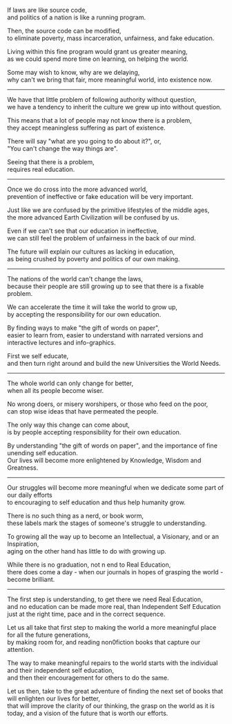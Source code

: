 If laws are like source code,\
and politics of a nation is like a running program.

Then, the source code can be modified,\
to eliminate poverty, mass incarceration, unfairness, and fake education.

Living within this fine program would grant us greater meaning,\
as we could spend more time on learning, on helping the world.

Some may wish to know, why are we delaying,\
why can't we bring that fair, more meaningful world, into existence now.

---

We have that little problem of following authority without question,\
we have a tendency to inherit the culture we grew up into without question.

This means that a lot of people may not know there is a problem,\
they accept meaningless suffering as part of existence.

There will say "what are you going to do about it?", or,\
"You can't change the way things are".

Seeing that there is a problem,\
requires real education.

---

Once we do cross into the more advanced world,\
prevention of ineffective or fake education will be very important.

Just like we are confused by the primitive lifestyles of the middle ages,\
the more advanced Earth Civilization will be confused by us.

Even if we can't see that our education in ineffective,\
we can still feel the problem of unfairness in the back of our mind.

The future will explain our cultures as lacking in education,\
as being crushed by poverty and politics of our own making.

---

The nations of the world can't change the laws,\
because their people are still growing up to see that there is a fixable problem.

We can accelerate the time it will take the world to grow up,\
by accepting the responsibility for our own education.

By finding ways to make "the gift of words on paper",\
easier to learn from, easier to understand with narrated versions and interactive lectures and info-graphics.

First we self educate,\
and then turn right around and build the new Universities the World Needs.

---

The whole world can only change for better,\
when all its people become wiser.

No wrong doers, or misery worshipers, or those who feed on the poor,\
can stop wise ideas that have permeated the people.

The only way this change can come about,\
is by people accepting responsibility for their own education.

By understanding "the gift of words on paper", and the importance of fine unending self education.\
Our lives will become more enlightened by Knowledge, Wisdom and Greatness.

---

Our struggles will become more meaningful when we dedicate some part of our daily efforts\
to encouraging to self education and thus help humanity grow.

There is no such thing as a nerd, or book worm,\
these labels mark the stages of someone's struggle to understanding.

To growing all the way up to become an Intellectual, a Visionary, and or an Inspiration,\
aging on the other hand has little to do with growing up.

While there is no graduation, not n end to Real Education,\
there does come a day - when our journals in hopes of grasping the world - become brilliant.

---

The first step is understanding, to get there we need Real Education,\
and no education can be made more real, than Independent Self Education just at the right time, pace and in the correct sequence.

Let us all take that first step to making the world a more meaningful place for all the future generations,\
by making room for, and reading non0fiction books that capture our attention.

The way to make meaningful repairs to the world starts with the individual and their independent self education,\
and then their encouragement for others to do the same.

Let us then, take to the great adventure of finding the next set of books that will enlighten our lives for better,\
that will improve the clarity of our thinking, the grasp on the world as it is today, and a vision of the future that is worth our efforts.
